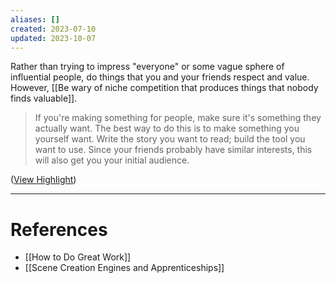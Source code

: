 ```yaml
---
aliases: []
created: 2023-07-10
updated: 2023-10-07
---
```

Rather than trying to impress "everyone" or some vague sphere of influential people, do things that you and your friends respect and value. However, [[Be wary of niche competition that produces things that nobody finds valuable]].

> If you're making something for people, make sure it's something they actually want. The best way to do this is to make something you yourself want. Write the story you want to read; build the tool you want to use. Since your friends probably have similar interests, this will also get you your initial audience.

([View Highlight](https://read.readwise.io/read/01h4r201sx721bbp37vxt1fffb))

---
# References
* [[How to Do Great Work]]
* [[Scene Creation Engines and Apprenticeships]]